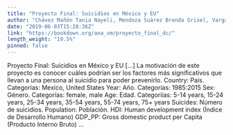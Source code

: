 ```yaml
---
title: "Proyecto Final: Suicidios en México y EU"
author: "Chávez Mañón Tania Nayeli, Mendoza Suárez Brenda Grisel, Vargas Mendoza Ana Luisa"
date: "2019-06-03T15:28:36Z"
link: "https://bookdown.org/ana_vm/proyecto_final_dc/"
length_weight: "19.5%"
pinned: false
---
```


Proyecto Final: Suicidios en México y EU [...] La motivación de este proyecto es conocer cuáles podrían ser los factores más significativos que llevan a una persona al suicidio para poder prevenirlo. Country: País. Categorías: Mexico, United States Year: Año. Categorías: 1985:2015 Sex: Género. Categorías: female, male Age: Edad. Categoriías: 5-14 years, 15-24 years, 25-34 years, 35-54 years, 55-74 years, 75+ years Suicides: Número de suicidios. Population: Población. HDI: Human development index (Índice de Desarrollo Humano) GDP_PP: Gross domestic product per Capita (Producto Interno Bruto) ...
